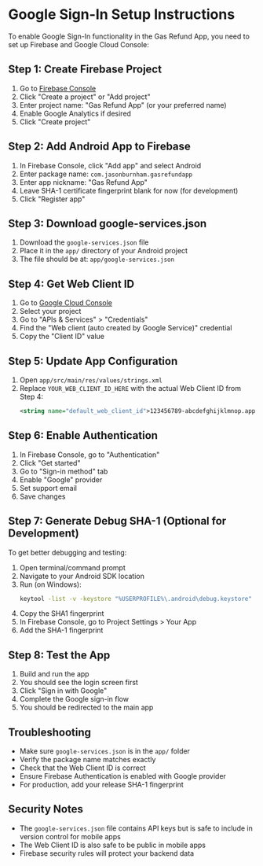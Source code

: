 # Google Sign-In Setup Instructions

To enable Google Sign-In functionality in the Gas Refund App, you need to set up Firebase and Google Cloud Console:

## Step 1: Create Firebase Project

1. Go to [Firebase Console](https://console.firebase.google.com/)
2. Click "Create a project" or "Add project"
3. Enter project name: "Gas Refund App" (or your preferred name)
4. Enable Google Analytics if desired
5. Click "Create project"

## Step 2: Add Android App to Firebase

1. In Firebase Console, click "Add app" and select Android
2. Enter package name: `com.jasonburnham.gasrefundapp`
3. Enter app nickname: "Gas Refund App"
4. Leave SHA-1 certificate fingerprint blank for now (for development)
5. Click "Register app"

## Step 3: Download google-services.json

1. Download the `google-services.json` file
2. Place it in the `app/` directory of your Android project
3. The file should be at: `app/google-services.json`

## Step 4: Get Web Client ID

1. Go to [Google Cloud Console](https://console.cloud.google.com/)
2. Select your project
3. Go to "APIs & Services" > "Credentials"
4. Find the "Web client (auto created by Google Service)" credential
5. Copy the "Client ID" value

## Step 5: Update App Configuration

1. Open `app/src/main/res/values/strings.xml`
2. Replace `YOUR_WEB_CLIENT_ID_HERE` with the actual Web Client ID from Step 4:
   ```xml
   <string name="default_web_client_id">123456789-abcdefghijklmnop.apps.googleusercontent.com</string>
   ```

## Step 6: Enable Authentication

1. In Firebase Console, go to "Authentication"
2. Click "Get started"
3. Go to "Sign-in method" tab
4. Enable "Google" provider
5. Set support email
6. Save changes

## Step 7: Generate Debug SHA-1 (Optional for Development)

To get better debugging and testing:

1. Open terminal/command prompt
2. Navigate to your Android SDK location
3. Run (on Windows):
   ```bash
   keytool -list -v -keystore "%USERPROFILE%\.android\debug.keystore" -alias androiddebugkey -storepass android -keypass android
   ```
4. Copy the SHA1 fingerprint
5. In Firebase Console, go to Project Settings > Your App
6. Add the SHA-1 fingerprint

## Step 8: Test the App

1. Build and run the app
2. You should see the login screen first
3. Click "Sign in with Google"
4. Complete the Google sign-in flow
5. You should be redirected to the main app

## Troubleshooting

- Make sure `google-services.json` is in the `app/` folder
- Verify the package name matches exactly
- Check that the Web Client ID is correct
- Ensure Firebase Authentication is enabled with Google provider
- For production, add your release SHA-1 fingerprint

## Security Notes

- The `google-services.json` file contains API keys but is safe to include in version control for mobile apps
- The Web Client ID is also safe to be public in mobile apps
- Firebase security rules will protect your backend data
